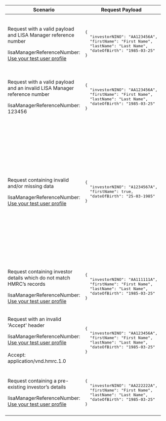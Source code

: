 <table>
    <col width="25%">
    <col width="35%">
    <col width="40%">
    <thead>
        <tr>
            <th>Scenario</th>
            <th>Request Payload</th>
            <th>Response</th>
        </tr>
    </thead>
    <tbody>
        <tr>
            <td><p>Request with a valid payload and LISA Manager reference number</p> <p class="code--block">lisaManagerReferenceNumber: <a href="#testing">Use your test user profile</a></p></td>
            <td>
<pre class="code--block">
{
  "investorNINO": "AA123456A",
  "firstName": "First Name",
  "lastName": "Last Name",
  "dateOfBirth": "1985-03-25"
}
</pre>
            </td>
            <td><p>HTTP status: <code class="code--slim">201 (Created)</code></p>
<pre class="code--block">
{
  "status": 201,
  "success": true,
  "data": {
    "investorId": "9876543210",
    "message": "Investor created"
  }
}
</pre>
            </td>
        </tr>
        <tr>
            <td><p>Request with a valid payload and an invalid LISA Manager reference number</p> <p class="code--block">lisaManagerReferenceNumber: 123456</p></td>
            <td>
<pre class="code--block">
{
  "investorNINO": "AA123456A",
  "firstName": "First Name",
  "lastName": "Last Name",
  "dateOfBirth": "1985-03-25"
}
</pre>
            </td>
            <td><p>HTTP status: <code class="code--slim">400 (Bad Request)</code></p>
<pre class="code--block">
{
  "code": "BAD_REQUEST",
  "message": "Enter lisaManagerReferenceNumber in the correct format, like Z1234"
}
</pre>
            </td>
        </tr>
        <tr>
            <td><p>Request containing invalid and/or missing data</p><p class="code--block">lisaManagerReferenceNumber: <a href="#testing">Use your test user profile</a></p></td>
            <td>
<pre class="code--block">
{
  "investorNINO": "A1234567A",
  "firstName": true,
  "dateOfBirth": "25-03-1985"
}
</pre>
            </td>
            <td><p>HTTP status: <code class="code--slim">400 (Bad Request)</code></p>
<pre class="code--block">
{
  "code": "BAD_REQUEST",
  "message": "Bad Request",
  "errors": [
    {
      "code": "MISSING_FIELD",
      "message": "This field is required",
      "path": "/lastName"
    },
    {
      "code": "INVALID_DATE",
      "message": "Date is invalid",
      "path": "/dateOfBirth"
    },
    {
      "code": "INVALID_FORMAT",
      "message": "Invalid format has been used",
      "path": "/investorNINO"
    },
    {
      "code": "INVALID_DATA_TYPE",
      "message": "Invalid data type has been used",
      "path": "/firstName"
    }
  ]
}
</pre>
            </td>
        </tr>
        <tr>
            <td><p>Request containing investor details which do not match HMRC’s records</p><p class="code--block">lisaManagerReferenceNumber: <a href="#testing">Use your test user profile</a></p></td>
            <td>
<pre class="code--block">
{
  "investorNINO": "AA111111A",
  "firstName": "First Name",
  "lastName": "Last Name",
  "dateOfBirth": "1985-03-25"
}
</pre>
            </td>
            <td><p>HTTP status: <code class="code--slim">403 (Forbidden)</code></p>
<pre class="code--block">
{
  "code": "INVESTOR_NOT_FOUND",
  "message": "The investor details given do not match with HMRC’s records"
}
</pre>
             </td>
        </tr>
        <tr>
           <td><p>Request with an invalid 'Accept' header</p><p class="code--block">lisaManagerReferenceNumber: <a href="#testing">Use your test user profile</a><br><br>Accept: application/vnd.hmrc.1.0</p></td>
           <td>
<pre class="code--block">
{
  "investorNINO": "AA123456A",
  "firstName": "First Name",
  "lastName": "Last Name",
  "dateOfBirth": "1985-03-25"
}
</pre>
           </td>
           <td><p>HTTP status: <code class="code--slim">406 (Not Acceptable)</code></p>
<pre class="code--block">
{
  "code": "ACCEPT_HEADER_INVALID",
  "message": "The accept header is missing or invalid"
}
</pre>
           </td>
        </tr>
        <tr>
            <td><p>Request containing a pre-existing investor’s details</p> <p class="code--block">lisaManagerReferenceNumber: <a href="#testing">Use your test user profile</a></p></td>
            <td>
<pre class="code--block">
{
  "investorNINO": "AA222222A",
  "firstName": "First Name",
  "lastName": "Last Name",
  "dateOfBirth": "1985-03-25"
}
</pre>
            </td>
            <td><p>HTTP status: <code class="code--slim">409 (Conflict)</code></p>
<pre class="code--block">
{
  "code": "INVESTOR_ALREADY_EXISTS",
  "message": "The investor already has a record with HMRC",
  "id": "1234567890"
}
</pre>
            </td>
        </tr>
    </tbody>
</table>
